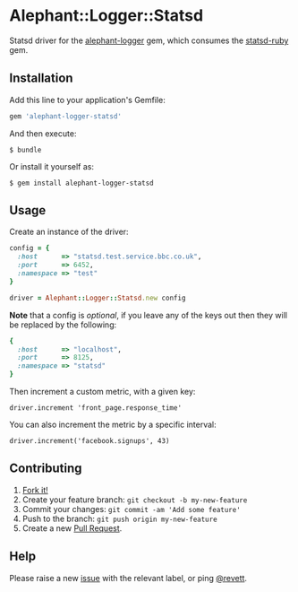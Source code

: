 # Alephant::Logger::Statsd

Statsd driver for the [alephant-logger](https://github.com/BBC-News/alephant-logger) gem, which consumes the [statsd-ruby](https://github.com/reinh/statsd) gem.

## Installation

Add this line to your application's Gemfile:

```ruby
gem 'alephant-logger-statsd'
```

And then execute:

    $ bundle

Or install it yourself as:

    $ gem install alephant-logger-statsd

## Usage

Create an instance of the driver:

```ruby
config = {
  :host      => "statsd.test.service.bbc.co.uk",
  :port      => 6452,
  :namespace => "test"
}

driver = Alephant::Logger::Statsd.new config
```

**Note** that a config is *optional*, if you leave any of the keys out then they will be replaced by the following:

```ruby
{
  :host      => "localhost",
  :port      => 8125,
  :namespace => "statsd"
}
```

Then increment a custom metric, with a given key:

```key
driver.increment 'front_page.response_time'
```

You can also increment the metric by a specific interval:

```key
driver.increment('facebook.signups', 43)
```

## Contributing

1. [Fork it!](https://github.com/bbc-news/alephant-logger-statsd/fork)
2. Create your feature branch: `git checkout -b my-new-feature`
3. Commit your changes: `git commit -am 'Add some feature'`
4. Push to the branch: `git push origin my-new-feature`
5. Create a new [Pull Request](https://github.com/BBC-News/alephant-logger-statsd/compare).

## Help

Please raise a new [issue](https://github.com/BBC-News/alephant-logger-statsd/issues/new) with the relevant label, or ping [@revett](http://github.com/revett).
